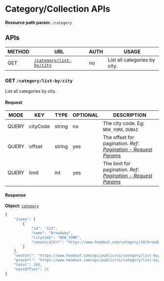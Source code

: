 # Category/Collection APIs

**Resource path param:** `/category`

## APIs

METHOD | URL | AUTH | USAGE
--- | --- | --- | ---
GET | [`/category/list-by/city`](#GET-/category/list-by/city) | no | List all categories by city.

### <a name="GET-/category/list-by/city"></a>GET `/category/list-by/city`

List all categories by city.

#### Request

MODE | KEY | TYPE | OPTIONAL | DESCRIPTION
--- | --- | --- | --- | ---
QUERY | cityCode | string | no | The city code. Eg: `NEW_YORK`, `DUBAI`
QUERY | offset | string | yes | The offset for pagination. *Ref: [Pagination - Request Params](/conventions/basics.md#Pagination--Request-Params)*
QUERY | limit | int | yes | The limit for pagination. *Ref: [Pagination - Request Params](/conventions/basics.md#Pagination--Request-Params)*

#### Response

**Object:** [`category`](/object-models/category-models.md#category)

```javascript
{
	"items": [
		{
			"id": "123",
			"name": "Broadway",
			"cityCode": "NEW_YORK",
			"canonicalUrl": "https://www.headout.com/category/24/broadway"
		}
	],
	"nextUrl": "https://www.headout.com/api/public/v1/category/list-by/city?cityCode=NEW_YORK,offset=21,limit=20",
	"prevUrl": "https://www.headout.com/api/public/v1/category/list-by/city?cityCode=NEW_YORK,offset=0,limit=20",
	"total": 100,
	"nextOffset": 21
}
```
